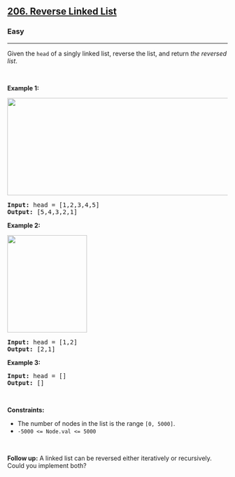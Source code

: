 <h2><a href="https://leetcode.com/problems/reverse-linked-list/">206. Reverse Linked List</a></h2><h3>Easy</h3><hr><div style="user-select: auto;"><p style="user-select: auto;">Given the <code style="user-select: auto;">head</code> of a singly linked list, reverse the list, and return <em style="user-select: auto;">the reversed list</em>.</p>

<p style="user-select: auto;">&nbsp;</p>
<p style="user-select: auto;"><strong style="user-select: auto;">Example 1:</strong></p>
<img alt="" src="https://assets.leetcode.com/uploads/2021/02/19/rev1ex1.jpg" style="width: 542px; height: 222px; user-select: auto;">
<pre style="position: relative; user-select: auto;"><strong style="user-select: auto;">Input:</strong> head = [1,2,3,4,5]
<strong style="user-select: auto;">Output:</strong> [5,4,3,2,1]
<div class="open_grepper_editor" title="Edit &amp; Save To Grepper" style="user-select: auto;"></div></pre>

<p style="user-select: auto;"><strong style="user-select: auto;">Example 2:</strong></p>
<img alt="" src="https://assets.leetcode.com/uploads/2021/02/19/rev1ex2.jpg" style="width: 182px; height: 222px; user-select: auto;">
<pre style="position: relative; user-select: auto;"><strong style="user-select: auto;">Input:</strong> head = [1,2]
<strong style="user-select: auto;">Output:</strong> [2,1]
<div class="open_grepper_editor" title="Edit &amp; Save To Grepper" style="user-select: auto;"></div></pre>

<p style="user-select: auto;"><strong style="user-select: auto;">Example 3:</strong></p>

<pre style="position: relative; user-select: auto;"><strong style="user-select: auto;">Input:</strong> head = []
<strong style="user-select: auto;">Output:</strong> []
<div class="open_grepper_editor" title="Edit &amp; Save To Grepper" style="user-select: auto;"></div></pre>

<p style="user-select: auto;">&nbsp;</p>
<p style="user-select: auto;"><strong style="user-select: auto;">Constraints:</strong></p>

<ul style="user-select: auto;">
	<li style="user-select: auto;">The number of nodes in the list is the range <code style="user-select: auto;">[0, 5000]</code>.</li>
	<li style="user-select: auto;"><code style="user-select: auto;">-5000 &lt;= Node.val &lt;= 5000</code></li>
</ul>

<p style="user-select: auto;">&nbsp;</p>
<p style="user-select: auto;"><strong style="user-select: auto;">Follow up:</strong> A linked list can be reversed either iteratively or recursively. Could you implement both?</p>
</div>